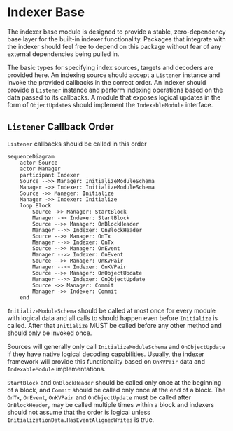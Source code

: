 # Indexer Base

The indexer base module is designed to provide a stable, zero-dependency base layer for the built-in indexer functionality. Packages that integrate with the indexer should feel free to depend on this package without fear of any external dependencies being pulled in.

The basic types for specifying index sources, targets and decoders are provided here. An indexing source should accept a `Listener` instance and invoke the provided callbacks in the correct order. An indexer should provide a `Listener` instance and perform indexing operations based on the data passed to its callbacks. A module that exposes logical updates in the form of `ObjectUpdate`s should implement the `IndexableModule` interface.

## `Listener` Callback Order

`Listener` callbacks should be called in this order

```mermaid
sequenceDiagram
    actor Source
    actor Manager
    participant Indexer
    Source -->> Manager: InitializeModuleSchema
    Manager ->> Indexer: InitializeModuleSchema
    Source ->> Manager: Initialize
    Manager ->> Indexer: Initialize
    loop Block
        Source ->> Manager: StartBlock
        Manager ->> Indexer: StartBlock
        Source -->> Manager: OnBlockHeader
        Manager -->> Indexer: OnBlockHeader
        Source -->> Manager: OnTx
        Manager -->> Indexer: OnTx
        Source -->> Manager: OnEvent
        Manager -->> Indexer: OnEvent
        Source -->> Manager: OnKVPair
        Manager -->> Indexer: OnKVPair
        Source -->> Manager: OnObjectUpdate
        Manager -->> Indexer: OnObjectUpdate
        Source ->> Manager: Commit
        Manager ->> Indexer: Commit
    end
```

`InitializeModuleSchema` should be called at most once for every module with logical data and all calls to should happen even before `Initialize` is called. After that `Initialize` MUST be called before any other method and should only be invoked once. 

Sources will generally only call `InitializeModuleSchema` and `OnObjectUpdate` if they have native logical decoding capabilities. Usually, the indexer framework will provide this functionality based on `OnKVPair` data and `IndexableModule` implementations.

`StartBlock` and `OnBlockHeader` should be called only once at the beginning of a block, and `Commit` should be called only once at the end of a block. The `OnTx`, `OnEvent`, `OnKVPair` and `OnObjectUpdate` must be called after `OnBlockHeader`, may be called multiple times within a block and indexers should not assume that the order is logical unless `InitializationData.HasEventAlignedWrites` is true. 
